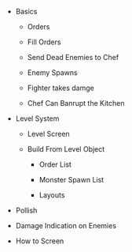 + Basics

  + Orders

  + Fill Orders

  + Send Dead Enemies to Chef

  + Enemy Spawns
  
  + Fighter takes damge
  
  + Chef Can Banrupt the Kitchen

+ Level System

  + Level Screen

  + Build From Level Object

    + Order List

    + Monster Spawn List
    
    + Layouts
 
 + Pollish
 
  + Damage Indication on Enemies
  
  + How to Screen
